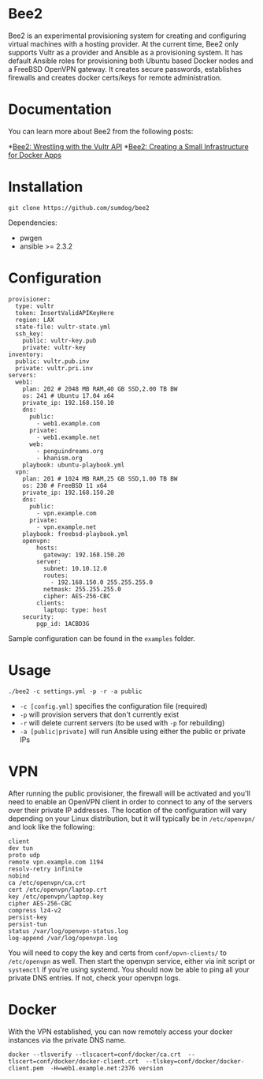 Bee2
====
Bee2 is an experimental provisioning system for creating and configuring virtual machines with a hosting provider. At the current time, Bee2 only supports Vultr as a provider and Ansible as a provisioning system. It has default Ansible roles for provisioning both Ubuntu based Docker nodes and a FreeBSD OpenVPN gateway. It creates secure passwords, establishes firewalls and creates docker certs/keys for remote administration.

Documentation
=============
You can learn more about Bee2 from the following posts:

  *[Bee2: Wrestling with the Vultr API](http://penguindreams.org/blog/bee2-wrestling-with-the-vultr-api/)
  *[Bee2: Creating a Small Infrastructure for Docker Apps](http://penguindreams.org/blog/bee2-creating-a-small-infrastructure-for-docker-apps/)

Installation
============
    git clone https://github.com/sumdog/bee2

Dependencies:
  * pwgen
  * ansible >= 2.3.2

Configuration
=============
```
provisioner:
  type: vultr
  token: InsertValidAPIKeyHere
  region: LAX
  state-file: vultr-state.yml
  ssh_key:
    public: vultr-key.pub
    private: vultr-key
inventory:
  public: vultr.pub.inv
  private: vultr.pri.inv
servers:
  web1:
    plan: 202 # 2048 MB RAM,40 GB SSD,2.00 TB BW
    os: 241 # Ubuntu 17.04 x64
    private_ip: 192.168.150.10
    dns:
      public:
        - web1.example.com
      private:
        - web1.example.net
      web:
        - penguindreams.org
        - khanism.org
    playbook: ubuntu-playbook.yml
  vpn:
    plan: 201 # 1024 MB RAM,25 GB SSD,1.00 TB BW
    os: 230 # FreeBSD 11 x64
    private_ip: 192.168.150.20
    dns:
      public:
        - vpn.example.com
      private:
        - vpn.example.net
    playbook: freebsd-playbook.yml
    openvpn:
        hosts:
          gateway: 192.168.150.20
        server:
          subnet: 10.10.12.0
          routes:
            - 192.168.150.0 255.255.255.0
          netmask: 255.255.255.0
          cipher: AES-256-CBC
        clients:
          laptop: type: host
    security:
        pgp_id: 1ACBD3G
```

Sample configuration can be found in the `examples` folder.

Usage
=====
    ./bee2 -c settings.yml -p -r -a public

* `-c [config.yml]` specifies the configuration file (required)
* `-p` will provision servers that don't currently exist
* `-r` will delete current servers (to be used with `-p` for rebuilding)
* `-a [public|private]` will run Ansible using either the public or private IPs

VPN
===

After running the public provisioner, the firewall will be activated and you'll need to enable an OpenVPN client in order to connect to any of the servers over their private IP addresses. The location of the configuration will vary depending on your Linux distribution, but it will typically be in `/etc/openvpn/` and look like the following:

```
client
dev tun
proto udp
remote vpn.example.com 1194
resolv-retry infinite
nobind
ca /etc/openvpn/ca.crt
cert /etc/openvpn/laptop.crt
key /etc/openvpn/laptop.key
cipher AES-256-CBC
compress lz4-v2
persist-key
persist-tun
status /var/log/openvpn-status.log
log-append /var/log/openvpn.log
```

You will need to copy the key and certs from `conf/opvn-clients/` to `/etc/openvpn` as well. Then start the openvpn service, either via init script or `systemctl` if you're using systemd. You should now be able to ping all your private DNS entries. If not, check your openvpn logs.

Docker
======

With the VPN established, you can now remotely access your docker instances via the private DNS name.

    docker --tlsverify --tlscacert=conf/docker/ca.crt  --tlscert=conf/docker/docker-client.crt  --tlskey=conf/docker/docker-client.pem  -H=web1.example.net:2376 version
